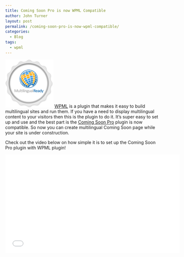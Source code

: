 ```yaml
---
title: Coming Soon Pro is now WPML Compatible
author: John Turner
layout: post
permalink: /coming-soon-pro-is-now-wpml-compatible/
categories:
  - Blog
tags:
  - wpml
---
```

[<img class="size-full wp-image-538 alignleft" alt="Coming Soon Pro is WPML Compatible" src="/wp-content/uploads/2013/07/wpml-ready-badge.png" width="154" height="154" />][1] <a href="http://wpml.org/" target="_blank">WPML</a> is a plugin that makes it easy to build multilingual sites and run them. If you have a need to display multilingual content to your visitors then this is the plugin to do it. It&#8217;s super easy to set up and use and the best part is the [Coming Soon Pro][2] plugin is now compatible. So now you can create multilingual Coming Soon page while your site is under construction.

Check out the video below on how simple it is to set up the Coming Soon Pro plugin with WPML plugin!

<iframe width="560" height="315" src="//www.youtube.com/embed/UmabDh_ORcQ" frameborder="0" allowfullscreen></iframe>

 [1]: /wp-content/uploads/2013/07/wpml-ready-badge.png
 [2]: /features/ "Features"
